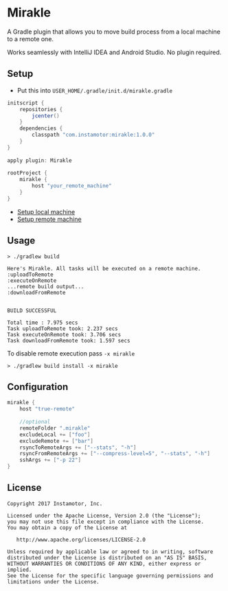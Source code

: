 # Mirakle
A Gradle plugin that allows you to move build process from a local machine to a remote one.

Works seamlessly with IntelliJ IDEA and Android Studio. No plugin required.

## Setup
* Put this into `USER_HOME/.gradle/init.d/mirakle.gradle`
```groovy
initscript {
    repositories {
        jcenter()
    }
    dependencies {
        classpath "com.instamotor:mirakle:1.0.0"
    }
}
 
apply plugin: Mirakle
 
rootProject {
    mirakle {
        host "your_remote_machine"
    }
}
```
* [Setup local machine](docs/SETUP_LOCAL.md)
* [Setup remote machine](docs/SETUP_REMOTE.md)

## Usage
```
> ./gradlew build

Here's Mirakle. All tasks will be executed on a remote machine.
:uploadToRemote
:executeOnRemote
...remote build output...
:downloadFromRemote
 

BUILD SUCCESSFUL
 
Total time : 7.975 secs
Task uploadToRemote took: 2.237 secs
Task executeOnRemote took: 3.706 secs
Task downloadFromRemote took: 1.597 secs
```

To disable remote execution pass `-x mirakle`

```
> ./gradlew build install -x mirakle
```

## Configuration
```groovy
mirakle {
    host "true-remote"
    
    //optional
    remoteFolder ".mirakle"
    excludeLocal += ["foo"]
    excludeRemote += ["bar"]
    rsyncToRemoteArgs += ["--stats", "-h"]
    rsyncFromRemoteArgs += ["--compress-level=5", "--stats", "-h"]
    sshArgs += ["-p 22"]
}
```

## License
```
Copyright 2017 Instamotor, Inc.

Licensed under the Apache License, Version 2.0 (the "License");
you may not use this file except in compliance with the License.
You may obtain a copy of the License at

   http://www.apache.org/licenses/LICENSE-2.0

Unless required by applicable law or agreed to in writing, software
distributed under the License is distributed on an "AS IS" BASIS,
WITHOUT WARRANTIES OR CONDITIONS OF ANY KIND, either express or implied.
See the License for the specific language governing permissions and
limitations under the License.
```
